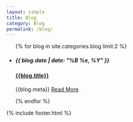```yaml
---
layout: simple
title: Blog
category: Blog
permalink: /blog/
---
```


<main>
    <ul class="blog_list">
        {% for blog in site.categories.blog limit:2 %}
            <li>
                <a class="fade_in blog_image_thumb" style="background-image: url('{{blog.image_sm}}')" href="{{site.baseurl}}{{blog.url}}"></a>
                <div class="blog_right_column">
                <h5 class="header_date font_small">{{ blog.date | date: "%B %e, %Y" }}</h5>
                    <a href="{{site.baseurl}}{{blog.url}}">
                        <h4 class="blog_title">{{blog.title}}</h4>
                    </a>
                    <p class="blog_description">{{blog.meta}} <a href="{{site.baseurl}}{{blog.url}}">Read More</a></p>
                </div>
            </li>
        {% endfor %}
    </ul>
    {% include footer.html %}
</main>